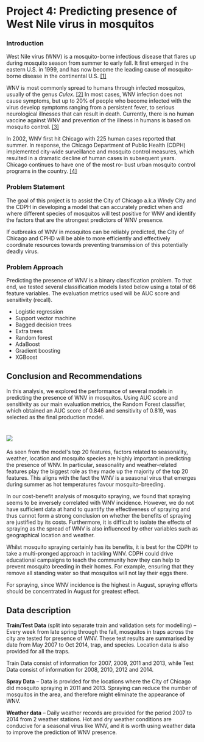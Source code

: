 # Project 4: Predicting presence of West Nile virus in mosquitos

### Introduction

West Nile virus (WNV) is a mosquito-borne infectious disease that flares up during mosquito season from summer to early fall. It first emerged in the eastern U.S. in 1999, and has now become the leading cause of mosquito-borne disease in the continental U.S. [[1]](https://www.cdc.gov/westnile/index.html)

WNV is most commonly spread to humans through infected mosquitos, usually of the genus _Culex_. [[2]](https://www.euro.who.int/__data/assets/pdf_file/0020/246170/Fact-sheet-West-Nile-virus-Eng.pdf) In most cases, WNV infection does not cause symptoms, but up to 20% of people who become infected with the virus develop symptoms ranging from a persistent fever, to serious neurological illnesses that can result in death. Currently, there is no human vaccine against WNV and prevention of the illness in humans is based on mosquito control. [[3]](https://www.euro.who.int/__data/assets/pdf_file/0020/246170/Fact-sheet-West-Nile-virus-Eng.pdf)

In 2002, WNV first hit Chicago with 225 human cases reported that summer. In response, the Chicago Department of Public Health (CDPH) implemented city‐wide surveillance and mosquito control measures, which resulted in a dramatic decline of human cases in subsequent years. Chicago continues to have one of the most ro‐
bust urban mosquito control programs in the country. [[4]](https://www.chicago.gov/content/dam/city/depts/cdph/food_env/general/West_Nile_Virus/WNV_2018databrief_FINALJan102019.pdf)


### Problem Statement

The goal of this project is to assist the City of Chicago a.k.a Windy City and the CDPH in developing a model that can accurately predict when and where different species of mosquitos will test positive for WNV and identify the factors that are the strongest predictors of WNV presence.

If outbreaks of WNV in mosquitos can be reliably predicted, the City of Chicago and CPHD will be able to more efficiently and effectively coordinate resources towards preventing transmission of this potentially deadly virus.


### Problem Approach

Predicting the presence of WNV is a binary classification problem. To that end, we tested several classification models listed below using a total of 66 feature variables. The evaluation metrics used will be AUC score and sensitivity (recall).

- Logistic regression
- Support vector machine
- Bagged decision trees
- Extra trees
- Random forest
- AdaBoost
- Gradient boosting
- XGBoost

## Conclusion and Recommendations

In this analysis, we explored the performance of several models in predicting the presence of WNV in mosquitos. Using AUC score and sensitivity as our main evaluation metrics, the Random Forest classifier, which obtained an AUC score of 0.846 and sensitivity of 0.819, was selected as the final production model.

# ![](datasets/top20feat.jpg)

As seen from the model's top 20 features, factors related to seasonality, weather, location and mosquito species are highly important in predicting the presence of WNV. In particular, seasonality and weather-related features play the biggest role as they made up the majority of the top 20 features. This aligns with the fact the WNV is a seasonal virus that emerges during summer as hot temperatures favour mosquito-breeding.

In our cost-benefit analysis of mosquito spraying, we found that spraying seems to be inversely correlated with WNV incidence. However, we do not have sufficient data at hand to quantify the effectiveness of spraying and thus cannot form a strong conclusion on whether the benefits of spraying are justified by its costs. Furthermore, it is difficult to isolate the effects of spraying as the spread of WNV is also influenced by other variables such as geographical location and weather.

Whilst mosquito spraying certainly has its benefits, it is best for the CDPH to take a multi-pronged approach in tackling WNV. CDPH could drive educational campaigns to teach the community how they can help to prevent mosquito breeding in their homes. For example, ensuring that they remove all standing water so that mosquitos will not lay their eggs there.

For spraying, since WNV incidence is the highest in August, spraying efforts should be concentrated in August for greatest effect.

## Data description

**Train/Test Data** (split into separate train and validation sets for modelling) – Every week from late spring through the fall, mosquitos in traps across the city are tested for presence of WNV. These test results are summarised by date from May 2007 to Oct 2014, trap, and species. Location data is also provided for all the traps.

Train Data consist of information for 2007, 2009, 2011 and 2013, while Test Data consist of information for 2008, 2010, 2012 and 2014.


**Spray Data** – Data is provided for the locations where the City of Chicago did mosquito spraying in 2011 and 2013. Spraying can reduce the number of mosquitos in the area, and therefore might eliminate the appearance of WNV.

**Weather data** – Daily weather records are provided for the period 2007 to 2014 from 2 weather stations. Hot and dry weather conditions are conducive for a seasonal virus like WNV, and it is worth using weather data to improve the prediction of WNV presence.
